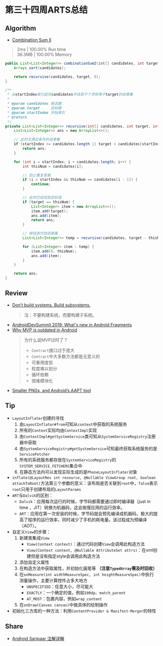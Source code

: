 # 第三十四周ARTS总结
## Algorithm
- [Combination Sum II](https://leetcode.com/problems/combination-sum-ii/)
> 2ms | 100.00% Run time  
> 36.3MB | 100.00% Memory
```java
public List<List<Integer>> combinationSum2(int[] candidates, int target) {
    Arrays.sort(candidates);

    return recursive(candidates, target, 0);
}

/**
 * 从startIndex索引起在candidates中选若干个求和等于target的结果集
 *
 * @param candidates 候选数
 * @param target     目标数
 * @param startIndex 开始索引
 * @return
 */
private List<List<Integer>> recursive(int[] candidates, int target, int startIndex) {
    List<List<Integer>> ans = new ArrayList<>();

    // 此时无满足条件的结果集
    if (startIndex >= candidates.length || target < candidates[startIndex]) {
        return ans;
    }

    for (int i = startIndex; i < candidates.length; i++) {
        int thisNum = candidates[i];

        // 防止重复答案
        if (i > startIndex && thisNum == candidates[i - 1]) {
            continue;
        }

        // 此时已经找到目标值
        if (target == thisNum) {
            List<Integer> item = new ArrayList<>();
            item.add(target);
            ans.add(item);
            return ans;
        }

        // 继续迭代找结果集
        List<List<Integer>> temp = recursive(candidates, target - thisNum, i + 1);

        for (List<Integer> item : temp) {
            item.add(0, thisNum);
            ans.add(item);
        }
    }

    return ans;
}
```
## Review
- [Don’t build systems. Build subsystems.](https://blog.jessitron.com/2019/10/13/dont-build-systems-build-subsystems/)
  > 注：不要构建系统，而要构建子系统。
- [AndroidDevSummit 2019: What's new in Android Fragments](https://www.amryousef.me/new-in-androidx-fragment)
- [Why MVP is outdated in Android](https://proandroiddev.com/why-mvp-is-outdated-in-android-187083eeb4e6)
  > 为什么说MVP过时了？
  > + `Contract`接口过于庞大
  > + `Contract`中大多数方法都是无意义的
  > + 可重用度低
  > + 粒度难以划分
  > + 循环依赖
  > + 很难模块化
- [Smaller PNGs, and Android’s AAPT tool](https://medium.com/@duhroach/smaller-pngs-and-android-s-aapt-tool-4ce38a24019d)

## Tip
+ `LayoutInflater`创建的寻找
    1. 由`LayoutInflater#from`可知从`context`中获取的系统服务
    2. 所有的`Context`实际均由`ContextImpl`实现
    3. 由`ContextImpl#getSystemService`类可知从`SystemServiceRegistry`注册器中获取
    4. 由`SystemServiceRegistry#getSystemService`可知最终获取系统服务的是`ServiceFetcher`
    5. 所有的系统服务都存放在`SystemServiceRegistry`的`SYSTEM_SERVICE_FETCHERS`集合中
    6. 在静态方法内可以发现实际生成的是`PhoneLayoutInflater`对象
+ `inflate(@LayoutRes int resource, @Nullable ViewGroup root, boolean attachToRoot)`方法第三个参数的意义：该布局是否关联到`root`中，`false`表示`root`只用于创建布局的`LayoutParams`
+ `ART`与`Dalvik`的区别：
    + `Dalvik`：应用每次运行的时候，字节码都需要通过即时编译器（just in time ，JIT）转换为机器码，这会拖慢应用的运行效率。
    + `ART`：应用在第一次安装的时候，字节码就会预先编译成机器码，极大的提高了程序的运行效率，同时减少了手机的耗电量。该过程成为预编译（AOT）。
+ 自定义`View`的步骤：
    1. 新建类集成`View`
        + `View(Context context)`：通过代码创建`View`会调用此构造方法
        + `View(Context context, @Nullable AttributeSet attrs)`：在xml创建但是没有指定style会调用此构造方法
    2. 添加自定义属性
    3. 在构造方法中获取属性，并初始化画笔等 **（注意`TypedArray`需及时回收）**
    4. 在`onMeasure(int widthMeasureSpec, int heightMeasureSpec)`中执行测量操作，主要计算控件占多大地方
        + `UNSPECIFIED`：任意大小，尽可能大
        + `EXACTLY`：一个确定的值，例如`100dp`、`match_parent`
        + `AT_MOST`：包裹内容，例如`wrap_content`
    5. 在`onDraw(Canvas canvas)`中做具体的绘制操作
+ 初始化三方库的一种方法：利用`ContentProvider & Manifest-Merger`的特性

## Share
- [Android Saripaar 注解详解](https://www.cnblogs.com/lanxingren/p/11973882.html)

<Vssue title="第三十四周ARTS总结" />